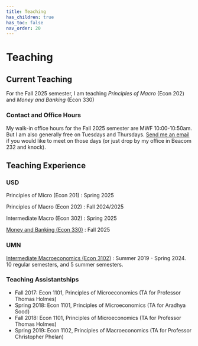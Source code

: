 ```yaml
---
title: Teaching
has_children: true
has_toc: false
nav_order: 20
---
```


# Teaching 


## Current Teaching

For the Fall 2025 semester, I am teaching *Principles of Macro* (Econ 202) and *Money and Banking* (Econ 330)

### Contact and Office Hours

My walk-in office hours for the Fall 2025 semester are MWF 10:00-10:50am.
But I am also generally free on Tuesdays and Thursdays. 
<a href="mailto:robert.winslow@usd.edu?subject=%5BEcon%20Office%20Hours%5D%20Meeting%20Request">Send me an email</a>
if you would like to meet on those days (or just drop by my office in Beacom 232 and knock).





















## Teaching Experience


### USD

Principles of Micro (Econ 201)
: Spring 2025

Principles of Macro (Econ 202)
: Fall 2024/2025

Intermediate Macro (Econ 302)
: Spring 2025

[Money and Banking (Econ 330)](./teaching/330)
: Fall 2025

### UMN

[Intermediate Macroeconomics (Econ 3102)](./teaching/3102)
: Summer 2019 - Spring 2024. 10 regular semesters, and 5 summer semesters.




### Teaching Assistantships

- Fall 2017: Econ 1101, Principles of Microeconomics (TA for Professor Thomas Holmes)
- Spring 2018: Econ 1101, Principles of Microeconomics (TA for Aradhya Sood)
- Fall 2018: Econ 1101, Principles of Microeconomics (TA for Professor Thomas Holmes)
- Spring 2019: Econ 1102, Principles of Macroeconomics (TA for Professor Christopher Phelan)





<!--TODO: Mean evaluations-->




<!--## Notes from Students-->
